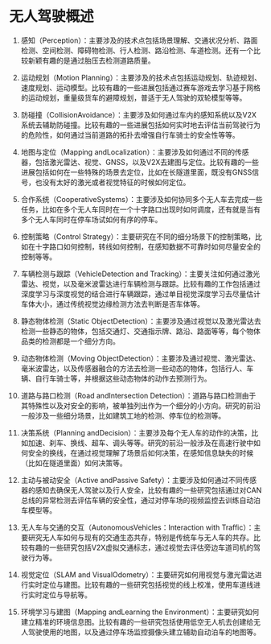 # 无人驾驶概述

1. 感知（Perception）：主要涉及的技术点包括场景理解、交通状况分析、路面检测、空间检测、障碍物检测、行人检测、路沿检测、车道检测。还有一个比较新颖有趣的是通过胎压去检测道路质量。

2. 运动规划（Motion Planning）：主要涉及的技术点包括运动规划、轨迹规划、速度规划、运动模型。比较有趣的一些进展包括通过赛车游戏去学习基于网格的运动规划，重量级货车的避障规划，普适于无人驾驶的双轮模型等等。

3. 防碰撞（CollisionAvoidance）：主要涉及如何通过车内的感知系统以及V2X系统去辅助防碰撞。比较有趣的一些进展包括如何实时地去评估当前驾驶行为的危险性，如何通过当前道路的拓扑去增强自行车骑士的安全性等等。

4. 地图与定位（Mapping andLocalization）：主要涉及如何通过不同的传感器，包括激光雷达、视觉、GNSS，以及V2X去建图与定位。比较有趣的一些进展包括如何在一些特殊的场景去定位，比如在长隧道里面，既没有GNSS信号，也没有太好的激光或者视觉特征的时候如何定位。

5. 合作系统（CooperativeSystems）：主要涉及如何协同多个无人车去完成一些任务，比如在多个无人车同时在一个十字路口出现时如何调度，还有就是当有多个无人车同时在停车场试如何有序的停车。

6. 控制策略（Control Strategy）：主要研究在不同的细分场景下的控制策略，比如在十字路口如何控制，转线如何控制，在感知数据不可靠时如何尽量安全的控制等等。

7. 车辆检测与跟踪（VehicleDetection and Tracking）：主要关注如何通过激光雷达、视觉，以及毫米波雷达进行车辆检测与跟踪。比较有趣的工作包括通过深度学习与深度视觉的结合进行车辆跟踪，通过单目视觉深度学习去尽量估计车体大小，通过传统视觉边缘检测方法去判断是否车体等。

8. 静态物体检测（Static ObjectDetection）：主要涉及通过视觉以及激光雷达去检测一些静态的物体，包括交通灯、交通指示牌、路沿、路面等等，每个物体品类的检测都是一个细分方向。

9. 动态物体检测（Moving ObjectDetection）：主要涉及通过视觉、激光雷达、毫米波雷达，以及传感器融合的方法去检测一些动态的物体，包括行人、车辆、自行车骑士等，并根据这些动态物体的动作去预测行为。

10. 道路与路口检测（Road andIntersection Detection）：道路与路口检测由于其特殊性以及对安全的影响，被单独列出作为一个细分的小方向。研究的前沿一般涉及一些细分场景，比如建筑工地的检测、停车位的检测等。

11. 决策系统（Planning andDecision）：主要涉及每个无人车的动作的决策，比如加速、刹车、换线、超车、调头等等。研究的前沿一般涉及在高速行驶中如何安全的换线，在通过视觉理解了场景后如何决策，在感知信息缺失的时候（比如在隧道里面）如何决策等。

12. 主动与被动安全（Active andPassive Safety）：主要涉及如何通过不同传感器的感知去确保无人驾驶以及行人安全，比较有趣的一些研究包括通过对CAN总线的异常检测去评估车辆的安全性，通过对停车场的视频监控去训练自动泊车模型等。

13. 无人车与交通的交互（AutonomousVehicles：Interaction with Traffic）：主要研究无人车如何与现有的交通生态共存，特别是传统车与无人车的共存。比较有趣的一些研究包括V2X虚拟交通标志，通过视觉去评估旁边车道司机的驾驶行为等。

14. 视觉定位（SLAM and VisualOdometry）：主要研究如何用视觉与激光雷达进行实时定位与建图。比较有趣的一些研究包括视觉的线上校准，使用车道线进行实时定位与导航等。

15. 环境学习与建图（Mapping andLearning the Environment）：主要研究如何建立精准的环境信息图。比较有趣的一些研究包括使用低空无人机去创建给无人驾驶使用的地图，以及通过停车场监控摄像头建立辅助自动泊车的地图等。